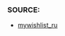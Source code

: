 ### SOURCE:
 * [mywishlist_ru](https://github.com/gil9red/SimplePyScripts/tree/c2fd476cc24eb7601626726af9930256f8dbc991/html_parsing/mywishlist_ru)
